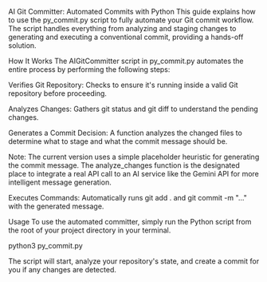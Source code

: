 AI Git Committer: Automated Commits with Python
This guide explains how to use the py_commit.py script to fully automate your Git commit workflow. The script handles everything from analyzing and staging changes to generating and executing a conventional commit, providing a hands-off solution.

How It Works
The AIGitCommitter script in py_commit.py automates the entire process by performing the following steps:

Verifies Git Repository: Checks to ensure it's running inside a valid Git repository before proceeding.

Analyzes Changes: Gathers git status and git diff to understand the pending changes.

Generates a Commit Decision: A function analyzes the changed files to determine what to stage and what the commit message should be.

Note: The current version uses a simple placeholder heuristic for generating the commit message. The analyze_changes function is the designated place to integrate a real API call to an AI service like the Gemini API for more intelligent message generation.

Executes Commands: Automatically runs git add . and git commit -m "..." with the generated message.

Usage
To use the automated committer, simply run the Python script from the root of your project directory in your terminal.

python3 py_commit.py

The script will start, analyze your repository's state, and create a commit for you if any changes are detected.